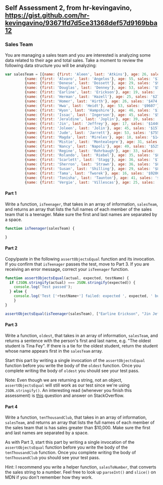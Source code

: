 ## Self Assessment 2, from hr-kevingavino, https://gist.github.com/hr-kevingavino/93671fd7d5ce31368def57d9169bba12

### Sales Team

You are managing a sales team and you are interested is analyzing some data related to their age and total sales. Take a moment to review the following data structure you will be analyzing:

   ```js
  var salesTeam = [{name: {first: 'Aleen', last: 'Atkins'}, age: 26, sales: '$2314'},
			{name: {first: 'Alvaro', last: 'Angelos'}, age: 55, sales: '$1668'},
			{name: {first: 'Denese', last: 'Dossett'}, age: 29, sales: '$9248'},
			{name: {first: 'Douglas', last: 'Denney'}, age: 53, sales: '$5058'},
			{name: {first: 'Earline', last: 'Erickson'}, age: 19, sales: '$18876'},
			{name: {first: 'Herman', last: 'Hazell'}, age: 25, sales: '$2746'},
			{name: {first: 'Homer', last: 'Hirth'}, age: 26, sales: '$474'},
			{name: {first: 'Hwa', last: 'Heidt'}, age: 53, sales: '$9607'},
			{name: {first: 'Hyon', last: 'Hampshire'}, age: 46, sales: '$13598'},
			{name: {first: 'Issac', last: 'Ingerson'}, age: 45, sales: '$5225'},
			{name: {first: 'Jeraldine', last: 'Joplin'}, age: 39, sales: '$2891'},
			{name: {first: 'Jin', last: 'Jeffrey'}, age: 17, sales: '$14402'},
			{name: {first: 'Joleen', last: 'Jolin'}, age: 45, sales: '$15736'},
			{name: {first: 'Jude', last: 'Jarrett'}, age: 53, sales: '$7557'},
			{name: {first: 'Magda', last: 'Mireles'}, age: 18, sales: '$1498'},
			{name: {first: 'Mistie', last: 'Montealegre'}, age: 31, sales: '$6920'},
			{name: {first: 'Nancy', last: 'Napoli'}, age: 49, sales: '$5255'},
			{name: {first: 'Regine', last: 'Rohrbaugh'}, age: 33, sales: '$7881'},
			{name: {first: 'Rolando', last: 'Riebel'}, age: 35, sales: '$8573'},
			{name: {first: 'Scarlett', last: 'Stagg'}, age: 36, sales: '$7126'},
			{name: {first: 'Sherron', last: 'Strawn'}, age: 36, sales: '$8848'},
			{name: {first: 'Susan', last: 'Shilling'}, age: 29, sales: '$8542'},
			{name: {first: 'Tama', last: 'Tworek'}, age: 16, sales: '$9200'},
			{name: {first: 'Tonisha', last: 'Taunton'}, age: 41, sales: '$5219'},
			{name: {first: 'Vergie', last: 'Villescas'}, age: 25, sales: '$8712'}];

   ```

#### Part 1

Write a function, `isTeenager`, that takes in an array of information, `salesTeam`, and returns an array that lists the full names of each member of the sales team that is a teenager. Make sure the first and last names are separated by a space.

   ```js
function isTeenager(salesTeam) {

}
   ```

#### Part 2

Copy/paste in the following `assertObjectsEqual` function and its invocation. If you confirm that `isTeenager` passes the test, move to Part 3. If you are receiving an error message, correct your `isTeenager` function.

```js
function assertObjectsEqual(actual, expected, testName) {
  if (JSON.stringify(actual) === JSON.stringify(expected)) {
    console.log('Test passed');
  } else {
    console.log('Test ['+testName+'] failed: expected ', expected, ' but got, ', actual );
    }
}

assertObjectsEqual(isTeenager(salesTeam), ["Earline Erickson", "Jin Jeffrey", "Magda Mireles", "Tama Tworek"], "Should return a list of all teenagers on the Sales Team");
```

#### Part 3
Write a function, `oldest`, that takes in an array of information, `salesTeam`, and returns a sentence with the person's first and last name, e.g. "The oldest student is Tina Fey". If there is a tie for the oldest student, return the student whose name appears first in the `salesTeam` array.

Start this part by writing a single invocation of the `assertObjectsEqual` function before you write the body of the `oldest` function. Once you complete writing the body of `oldest` you should see your test pass.

Note: Even though we are returning a string, not an object, `assertObjectsEqual` will still work as our test since we're using `JSON.stringify()`. An interesting read (whenever you finish this assessment) is [this](http://stackoverflow.com/a/9110389) question and answer on StackOverflow.

#### Part 4
Write a function, `tenThousandClub`, that takes in an array of information, `salesTeam`, and returns an array that lists the full names of each member of the sales team that is has sales greater than $10,000. Make sure the first and last names are separated by a space.

As with Part 3, start this part by writing a single invocation of the `assertObjectsEqual` function before you write the body of the `tenThousandClub` function. Once you complete writing the body of `tenThousandClub` you should see your test pass.

Hint: I recommend you write a helper function, `salesToNumber`, that converts the sales string to a number. Feel free to look up `parseInt()` and `slice()` on MDN if you don't remember how they work.
